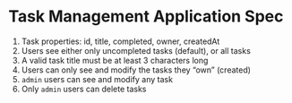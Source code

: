 # Task Management Application Spec

1. Task properties: id, title, completed, owner, createdAt
2. Users see either only uncompleted tasks (default), or all tasks
3. A valid task title must be at least 3 characters long
4. Users can only see and modify the tasks they “own” (created)
5. `admin` users can see and modify any task
6. Only `admin` users can delete tasks
